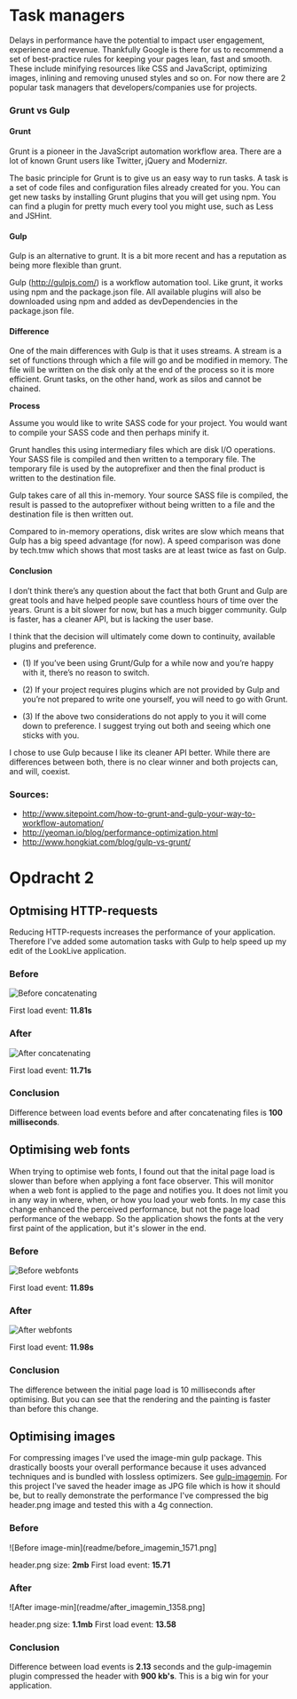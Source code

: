 # Task managers

Delays in performance have the potential to impact user engagement, experience and revenue. Thankfully Google is there for us to recommend a set of best-practice rules for keeping your pages lean, fast and smooth. These include minifying resources like CSS and JavaScript, optimizing images, inlining and removing unused styles and so on. For now there are 2 popular task managers that developers/companies use for projects.

### Grunt vs Gulp

#### Grunt

Grunt is a pioneer in the JavaScript automation workflow area. There are a lot of known Grunt users like Twitter, jQuery and Modernizr.

The basic principle for Grunt is to give us an easy way to run tasks. A task is a set of code files and configuration files already created for you. You can get new tasks by installing Grunt plugins that you will get using npm. You can find a plugin for pretty much every tool you might use, such as Less and JSHint.

#### Gulp

Gulp is an alternative to grunt. It is a bit more recent and has a reputation as being more flexible than grunt.

Gulp (http://gulpjs.com/) is a workflow automation tool. Like grunt, it works using npm and the package.json file. All available plugins will also be downloaded using npm and added as devDependencies in the package.json file.

#### Difference

One of the main differences with Gulp is that it uses streams. A stream is a set of functions through which a file will go and be modified in memory. The file will be written on the disk only at the end of the process so it is more efficient. Grunt tasks, on the other hand, work as silos and cannot be chained.

**Process**

Assume you would like to write SASS code for your project. You would want to compile your SASS code and then perhaps minify it.

Grunt handles this using intermediary files which are disk I/O operations. Your SASS file is compiled and then written to a temporary file. The temporary file is used by the autoprefixer and then the final product is written to the destination file.

Gulp takes care of all this in-memory. Your source SASS file is compiled, the result is passed to the autoprefixer without being written to a file and the destination file is then written out.

Compared to in-memory operations, disk writes are slow which means that Gulp has a big speed advantage (for now). A speed comparison was done by tech.tmw which shows that most tasks are at least twice as fast on Gulp.

#### Conclusion

I don’t think there’s any question about the fact that both Grunt and Gulp are great tools and have helped people save countless hours of time over the years. Grunt is a bit slower for now, but has a much bigger community. Gulp is faster, has a cleaner API, but is lacking the user base.

I think that the decision will ultimately come down to continuity, available plugins and preference.

- (1) If you’ve been using Grunt/Gulp for a while now and you’re happy with it, there’s no reason to switch.

- (2) If your project requires plugins which are not provided by Gulp and you’re not prepared to write one yourself, you will need to go with Grunt.

- (3) If the above two considerations do not apply to you it will come down to preference. I suggest trying out both and seeing which one sticks with you.

I chose to use Gulp because I like its cleaner API better. While there are differences between both, there is no clear winner and both projects can, and will, coexist.

### Sources:
- http://www.sitepoint.com/how-to-grunt-and-gulp-your-way-to-workflow-automation/
- http://yeoman.io/blog/performance-optimization.html
- http://www.hongkiat.com/blog/gulp-vs-grunt/

# Opdracht 2

## Optmising HTTP-requests

Reducing HTTP-requests increases the performance of your application. Therefore I've added some automation tasks with Gulp to help speed up my edit of the LookLive application.

### Before
![Before concatenating](readme/before_concat.png)

First load event: **11.81s**

### After
![After concatenating](readme/after_concat.png)

First load event: **11.71s**

### Conclusion

Difference between load events before and after concatenating files is **100 milliseconds**.

## Optimising web fonts

When trying to optimise web fonts, I found out that the inital page load is slower than before when applying a font face observer. This will monitor when a web font is applied to the page and notifies you. It does not limit you in any way in where, when, or how you load your web fonts. In my case this change enhanced the perceived performance, but not the page load performance of the webapp. So the application shows the fonts at the very first paint of the application, but it's slower in the end.

### Before
![Before webfonts](readme/before_fonts_1189.png)

First load event: **11.89s**

### After
![After webfonts](readme/after_fonts_1198.png)

First load event: **11.98s**

### Conclusion
The difference between the initial page load is 10 milliseconds after optimising. But you can see that the rendering and the painting is faster than before this change.

## Optimising images

For compressing images I've used the image-min gulp package. This drastically boosts your overall performance because it uses advanced techniques and is bundled with lossless optimizers. See [gulp-imagemin](https://www.npmjs.com/package/gulp-imagemin). For this project I've saved the header image as JPG file which is how it should be, but to really demonstrate the performance I've compressed the big header.png image and tested this with a 4g connection.

### Before
![Before image-min](readme/before_imagemin_1571.png]

header.png size: **2mb**
First load event: **15.71**

### After 
![After image-min](readme/after_imagemin_1358.png]

header.png size: **1.1mb**
First load event: **13.58**

### Conclusion

Difference between load events is **2.13** seconds and the gulp-imagemin plugin compressed the header with **900 kb's**.
This is a big win for your application.
